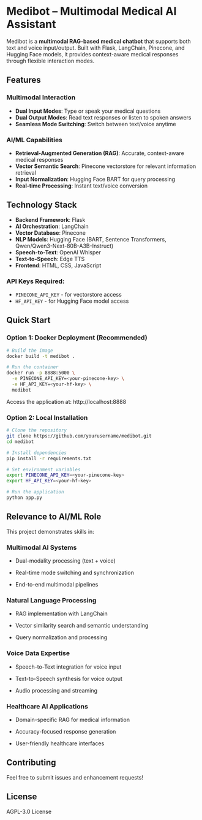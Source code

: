 # Medibot – Multimodal Medical AI Assistant

Medibot is a **multimodal RAG-based medical chatbot** that supports both text and voice input/output. Built with Flask, LangChain, Pinecone, and Hugging Face models, it provides context-aware medical responses through flexible interaction modes.

## Features

### Multimodal Interaction
- **Dual Input Modes**: Type or speak your medical questions
- **Dual Output Modes**: Read text responses or listen to spoken answers
- **Seamless Mode Switching**: Switch between text/voice anytime

### AI/ML Capabilities
- **Retrieval-Augmented Generation (RAG)**: Accurate, context-aware medical responses
- **Vector Semantic Search**: Pinecone vectorstore for relevant information retrieval
- **Input Normalization**: Hugging Face BART for query processing
- **Real-time Processing**: Instant text/voice conversion

## Technology Stack

- **Backend Framework**: Flask
- **AI Orchestration**: LangChain
- **Vector Database**: Pinecone
- **NLP Models**: Hugging Face (BART, Sentence Transformers, Qwen/Qwen3-Next-80B-A3B-Instruct)
- **Speech-to-Text**: OpenAI Whisper
- **Text-to-Speech**: Edge TTS
- **Frontend**: HTML, CSS, JavaScript

### API Keys Required:
- `PINECONE_API_KEY` - for vectorstore access
- `HF_API_KEY` - for Hugging Face model access

## Quick Start

### Option 1: Docker Deployment (Recommended)

```bash
# Build the image
docker build -t medibot .

# Run the container
docker run -p 8888:5000 \
  -e PINECONE_API_KEY=<your-pinecone-key> \
  -e HF_API_KEY=<your-hf-key> \
  medibot
```
Access the application at: http://localhost:8888

### Option 2: Local Installation

```bash
# Clone the repository
git clone https://github.com/yourusername/medibot.git
cd medibot

# Install dependencies
pip install -r requirements.txt

# Set environment variables
export PINECONE_API_KEY=<your-pinecone-key>
export HF_API_KEY=<your-hf-key>

# Run the application
python app.py
```

## Relevance to AI/ML Role

This project demonstrates skills in:

### Multimodal AI Systems
- Dual-modality processing (text + voice)

- Real-time mode switching and synchronization

- End-to-end multimodal pipelines

### Natural Language Processing
- RAG implementation with LangChain

- Vector similarity search and semantic understanding

- Query normalization and processing

### Voice Data Expertise
- Speech-to-Text integration for voice input

- Text-to-Speech synthesis for voice output

- Audio processing and streaming

### Healthcare AI Applications
- Domain-specific RAG for medical information

- Accuracy-focused response generation

- User-friendly healthcare interfaces

## Contributing

Feel free to submit issues and enhancement requests!

## License

AGPL-3.0 License

